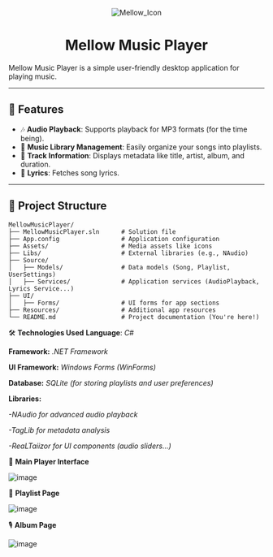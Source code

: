 <p align="center">
  <img src="https://github.com/user-attachments/assets/cabd8d5a-6c52-4afa-bb9a-3f96890bcb4f" alt="Mellow_Icon">
</p>
<h1 align="center"><strong>Mellow Music Player</strong></h1>

Mellow Music Player is a simple user-friendly desktop application for playing music.

---

## 🚀 Features

- 🎶 **Audio Playback**: Supports playback for MP3 formats (for the time being).
- 📂 **Music Library Management**: Easily organize your songs into playlists.
- 📜 **Track Information**: Displays metadata like title, artist, album, and duration.
- 🧾 **Lyrics**: Fetches song lyrics.

---

## 📁 Project Structure

```
MellowMusicPlayer/
├── MellowMusicPlayer.sln      # Solution file
├── App.config                 # Application configuration
├── Assets/                    # Media assets like icons
├── Libs/                      # External libraries (e.g., NAudio)
├── Source/
│   ├── Models/                # Data models (Song, Playlist, UserSettings)
│   ├── Services/              # Application services (AudioPlayback, Lyrics Service...)
├── UI/
│   ├── Forms/                 # UI forms for app sections
├── Resources/                 # Additional app resources
└── README.md                  # Project documentation (You're here!)
```
🛠️ **Technologies Used**
**Language**: _C_#

**Framework:** _.NET Framework_

**UI Framework:** _Windows Forms (WinForms)_

**Database:** _SQLite (for storing playlists and user preferences)_

**Libraries:**

_-NAudio for advanced audio playback_

_-TagLib for metadata analysis_

_-ReaLTaiizor for UI components (audio sliders...)_


🎵 **Main Player Interface**

![image](https://github.com/user-attachments/assets/d39f8c5c-016d-4f5e-904a-843faaa5fcc7)

📂 **Playlist Page**

![image](https://github.com/user-attachments/assets/109d9fe8-4707-46fe-a526-e6abf579568a)

🎙️ **Album Page**

![image](https://github.com/user-attachments/assets/9f984614-ce73-47ad-b395-bdd8837b38f0)
